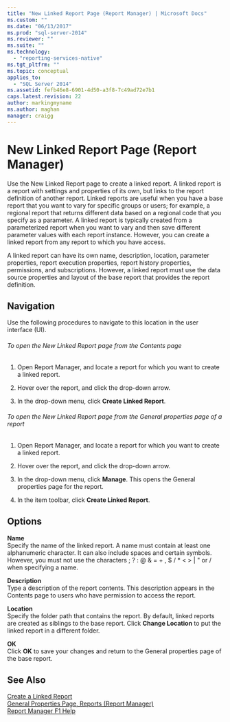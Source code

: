 ```yaml
---
title: "New Linked Report Page (Report Manager) | Microsoft Docs"
ms.custom: ""
ms.date: "06/13/2017"
ms.prod: "sql-server-2014"
ms.reviewer: ""
ms.suite: ""
ms.technology: 
  - "reporting-services-native"
ms.tgt_pltfrm: ""
ms.topic: conceptual
applies_to: 
  - "SQL Server 2014"
ms.assetid: fefb46e8-6901-4d50-a3f8-7c49ad72e7b1
caps.latest.revision: 22
author: markingmyname
ms.author: maghan
manager: craigg
---
```

# New Linked Report Page (Report Manager)
  Use the New Linked Report page to create a linked report. A linked report is a report with settings and properties of its own, but links to the report definition of another report. Linked reports are useful when you have a base report that you want to vary for specific groups or users; for example, a regional report that returns different data based on a regional code that you specify as a parameter. A linked report is typically created from a parameterized report when you want to vary and then save different parameter values with each report instance. However, you can create a linked report from any report to which you have access.  
  
 A linked report can have its own name, description, location, parameter properties, report execution properties, report history properties, permissions, and subscriptions. However, a linked report must use the data source properties and layout of the base report that provides the report definition.  
  
## Navigation  
 Use the following procedures to navigate to this location in the user interface (UI).  
  
###### To open the New Linked Report page from the Contents page  
  
1.  Open Report Manager, and locate a report for which you want to create a linked report.  
  
2.  Hover over the report, and click the drop-down arrow.  
  
3.  In the drop-down menu, click **Create Linked Report**.  
  
###### To open the New Linked Report page from the General properties page of a report  
  
1.  Open Report Manager, and locate a report for which you want to create a linked report.  
  
2.  Hover over the report, and click the drop-down arrow.  
  
3.  In the drop-down menu, click **Manage**. This opens the General properties page for the report.  
  
4.  In the item toolbar, click **Create Linked Report**.  
  
## Options  
 **Name**  
 Specify the name of the linked report. A name must contain at least one alphanumeric character. It can also include spaces and certain symbols. However, you must not use the characters ; ? : @ & = + , $ / * \< > | " or / when specifying a name.  
  
 **Description**  
 Type a description of the report contents. This description appears in the Contents page to users who have permission to access the report.  
  
 **Location**  
 Specify the folder path that contains the report. By default, linked reports are created as siblings to the base report. Click **Change Location** to put the linked report in a different folder.  
  
 **OK**  
 Click **OK** to save your changes and return to the General properties page of the base report.  
  
## See Also  
 [Create a Linked Report](reports/create-a-linked-report.md)   
 [General Properties Page, Reports &#40;Report Manager&#41;](../../2014/reporting-services/general-properties-page-reports-report-manager.md)   
 [Report Manager F1 Help](../../2014/reporting-services/report-manager-f1-help.md)  
  
  
